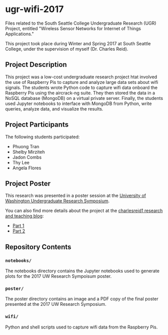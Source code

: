 # ugr-wifi-2017

Files related to the South Seattle College Undergraduate Research (UGR) Project, entitled "Wireless Sensor Networks for Internet of Things Applications."

This project took place during Winter and Spring 2017 at South Seattle College, under the supervision of myself (Dr. Charles Reid). 

## Project Description

This project was a low-cost undergraduate research project htat involved the use of Raspberry Pis to capture and analyze
large data sets about wifi signals. The students wrote Python code to capture wifi data onboard the Raspberry Pis using the 
aircrack-ng suite. They then stored the data in a NoSQL database (MongoDB) on a virtual private server. Finally, the students
used Jupyter notebooks to interface with MongoDB from Python, write queries, analyze data, and visualize the results.

## Project Participants

The following students participated:
* Phuong Tran
* Shelby Mirziteh
* Jadon Combs
* Thy Lee
* Angela Flores

## Project Poster

This research was presented in a poster session at the 
[University of Washington Undergraduate Research Symposium](http://www.washington.edu/undergradresearch/symposium/).

You can also find more details about the project at the [charlesreid1 research and teaching blog](https://charlesreid1.github.io):
* [Part 1](http://charlesreid1.github.io/undergraduate-research-project-wireless-sensor-networks-for-internet-of-things-applications-part-1-the-project.html)
* [Part 2](http://charlesreid1.github.io/undergraduate-research-project-wireless-sensor-networks-for-internet-of-things-applications-part-2-the-technologies.html)

## Repository Contents

### `notebooks/`

The notebooks directory contains the Jupyter notebooks used to generate plots for the 2017 UW Research Sympoisum poster.

### `poster/`

The poster directory contains an image and a PDF copy of the final poster presented at the 2017 UW Research Symposium.

### `wifi/`

Python and shell scripts used to capture wifi data from the Raspberry Pis.


